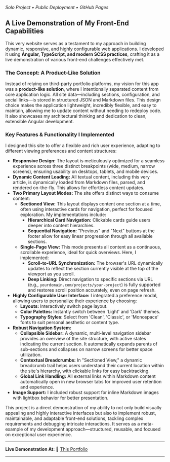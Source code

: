 *Solo Project • Public Deployment • GitHub Pages*

## A Live Demonstration of My Front-End Capabilities

This very website serves as a testament to my approach in building dynamic, responsive, and highly configurable web applications. I developed it using **Angular, TypeScript, and modern SCSS practices**, crafting it as a live demonstration of various front-end challenges effectively met.

### The Concept: A Product-Like Solution

Instead of relying on third-party portfolio platforms, my vision for this app was a **product-like solution**, where I intentionally separated content from core application logic. All site data—including sections, configuration, and social links—is stored in structured JSON and Markdown files. This design choice makes the application lightweight, incredibly flexible, and easy to maintain, allowing me to update content without needing to redeploy code. It also showcases my architectural thinking and dedication to clean, extensible Angular development.

### Key Features & Functionality I Implemented

I designed this site to offer a flexible and rich user experience, adapting to different viewing preferences and content structures:

*   **Responsive Design:** The layout is meticulously optimized for a seamless experience across three distinct breakpoints (wide, medium, narrow screens), ensuring usability on desktops, tablets, and mobile devices.
*   **Dynamic Content Loading:** All textual content, including this very article, is dynamically loaded from Markdown files, parsed, and rendered on-the-fly. This allows for effortless content updates.
*   **Two Primary Layout Modes:** The site offers distinct ways to consume content:
    *   **Sectioned View:** This layout displays content one section at a time, often using interactive cards for navigation, perfect for focused exploration. My implementations include:
        *   **Hierarchical Card Navigation:** Clickable cards guide users deeper into content hierarchies.
        *   **Sequential Navigation:** "Previous" and "Next" buttons at the footer allow for easy linear progression through all available sections.
    *   **Single-Page View:** This mode presents all content as a continuous, scrollable experience, ideal for quick overviews. Here, I implemented:
        *   **Scroll-to-URL Synchronization:** The browser's URL dynamically updates to reflect the section currently visible at the top of the viewport as you scroll.
        *   **Deep Linking:** Direct navigation to specific sections via URL (e.g., `yourdomain.com/projects/your-project`) is fully supported and restores scroll position accurately, even on page refresh.
*   **Highly Configurable User Interface:** I integrated a preference modal, allowing users to personalize their experience by choosing:
    *   **Layouts:** Interactively switch page layout.
    *   **Color Palettes:** Instantly switch between 'Light' and 'Dark' themes.
    *   **Typography Styles:** Select from 'Clean', 'Classic', or 'Monospace' fonts to suit personal aesthetic or content type.
*   **Robust Navigation System:**
    *   **Collapsible Sidebar:** A dynamic, multi-level navigation sidebar provides an overview of the site structure, with active states indicating the current section. It automatically expands parents of sub-sections and collapses on narrow screens for better space utilization.
    *   **Contextual Breadcrumbs:** In "Sectioned View," a dynamic breadcrumb trail helps users understand their current location within the site's hierarchy, with clickable links for easy backtracking.
    *   **Global Link Handling:** All external links within Markdown content automatically open in new browser tabs for improved user retention and experience.
*   **Image Support:** I included robust support for inline Markdown images with lightbox behavior for better presentation.

This project is a direct demonstration of my ability to not only build visually appealing and highly interactive interfaces but also to implement robust, maintainable, and adaptable front-end solutions, tackling complex requirements and debugging intricate interactions. It serves as a meta-example of my development approach—structured, reusable, and focused on exceptional user experience.

---

**Live Demonstration At:** 🔗 [This Portfolio](https://novikorisnik.github.io/portfolio/)

---